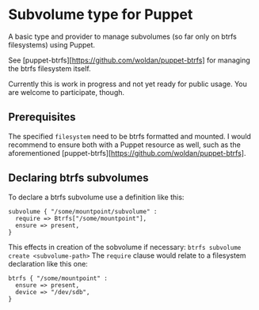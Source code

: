 # Subvolume type for Puppet

A basic type and provider to manage subvolumes (so far only on
btrfs filesystems) using Puppet.

See [puppet-btrfs][https://github.com/woldan/puppet-btrfs] for
managing the btrfs filesystem itself.

Currently this is work in progress and not yet ready for public
usage. You are welcome to participate, though.

## Prerequisites

The specified `filesystem` need to be btrfs formatted and mounted.
I would recommend to ensure both with a Puppet resource as well,
such as the aforementioned [puppet-btrfs][https://github.com/woldan/puppet-btrfs].

## Declaring btrfs subvolumes

To declare a btrfs subvolume use a definition like this:

    subvolume { "/some/mountpoint/subvolume" :
      require => Btrfs["/some/mountpoint"],
      ensure => present,
    }

This effects in creation of the sobvolume if necessary: `btrfs subvolume create <subvolume-path>`
The `require` clause would relate to a filesystem declaration like this one:

    btrfs { "/some/mountpoint" :
      ensure => present,
      device => "/dev/sdb",
    }


